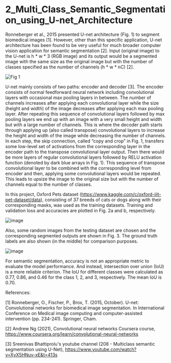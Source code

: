 # 2_Multi_Class_Semantic_Segmentation_using_U-net_Architecture

Ronneberger et al., 2015 presented U-net architecture (Fig. 1) to segment biomedical images [1]. However, other than this specific application, U-net architecture has been found to be very useful for much broader computer vision application for semantic segmentation [2]. Input (original image) to the U-net is h * w * 3 (RGB image) and its output would be a segmented image with the same size as the original image but with the number of classes specified as the number of channels (h * w * nC) [2].

![Fig  1](https://user-images.githubusercontent.com/54812742/136703882-1a15430c-16a8-4e59-a0dc-2f52d5e19033.PNG)

U-net mainly consists of two paths: encoder and decoder [3]. The encoder consists of normal feedforward neural network including convolutional layers with occasional max pooling layers in between. The number of channels increases after applying each convolutional layer while the size (height and width) of the image decreases after applying each max pooling layer. After repeating this sequence of convolutional layers followed by max pooling layers we end up with an image with a very small height and width but with a large number of channels. This is where the decoder path starts through applying up (also called transpose) convolutional layers to increase the height and width of the image while decreasing the number of channels. In each step, the skip connection, called “copy and crop” in Fig. 1, transfers some low-level set of activations from the corresponding layer in the encoder path to the transpose convolutional layer output. Then there would be more layers of regular convolutional layers followed by RELU activation function (denoted by dark blue arrays in Fig. 1). This sequence of transpose convolutional layer to be combined with the corresponding level from encoder and then, applying some convolutional layers would be repeated. This leads to upsize the image to the original size but with the number of channels equal to the number of classes. 

In this project, Oxford Pets dataset (https://www.kaggle.com/c/oxford-iiit-pet-dataset/data), consisting of 37 breeds of cats or dogs along with their corresponding masks, was used as the training datasets. Training and validation loss and accuracies are plotted in Fig. 2a and b, respectively. 

![image](https://user-images.githubusercontent.com/54812742/136981366-18e296d4-8da4-4cd8-9d5c-2cb6473230da.png)


Also, some random images from the testing dataset are chosen and the corresponding segmented outputs are shown in  Fig. 3. The ground truth labels are also shown (in the middle) for comparison purposes. 

![image](https://user-images.githubusercontent.com/54812742/136980426-6d0207e4-d074-41da-a3db-efaebca84155.png)


For semantic segmentation, accuracy is not an appropriate metric to evaluate the model performance. And instead, intersection over union (IoU) is a more reliable criterion. The IoU for different classes were calculated as 0.77, 0.86, and 0.46 for the class 1, 2, and 3, respectively. The mean IoU is 0.70.

References:

[1] Ronneberger, O., Fischer, P.,  Brox, T. (2015, October). U-net: Convolutional networks for biomedical image segmentation. In International Conference on Medical image computing and computer-assisted intervention (pp. 234-241). Springer, Cham.

[2] Andrew Ng (2021), Convolutional neural networks Coursera course, https://www.coursera.org/learn/convolutional-neural-networks

[3] Sreenivas Bhattiprolu's youtube channel (208 - Multiclass semantic segmentation using U-Net), https://www.youtube.com/watch?v=XyX5HNuv-xE&t=413s

